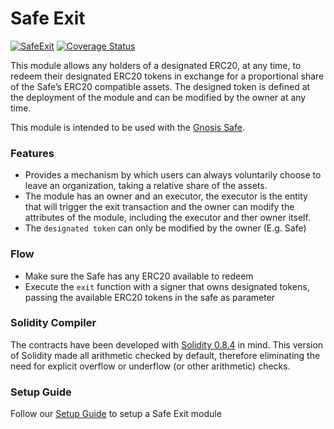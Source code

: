 # Safe Exit

[![SafeExit](https://github.com/gnosis/SafeExit/actions/workflows/ci.yml/badge.svg)](https://github.com/gnosis/SafeExit/actions/workflows/ci.yml)
[![Coverage Status](https://coveralls.io/repos/github/gnosis/SafeExit/badge.svg?branch=master)](https://coveralls.io/github/gnosis/SafeExit?branch=master)

This module allows any holders of a designated ERC20, at any time, to redeem their designated ERC20 tokens in exchange for a proportional share of the Safe’s ERC20 compatible assets. The designed token is defined at the deployment of the module and can be modified by the owner at any time.

This module is intended to be used with the [Gnosis Safe](https://github.com/gnosis/safe-contracts).

### Features

- Provides a mechanism by which users can always voluntarily choose to leave an organization, taking a relative share of the assets.
- The module has an owner and an executor, the executor is the entity that will trigger the exit transaction and the owner can modify the attributes of the module, including the executor and ther owner itself.
- The `designated token` can only be modified by the owner (E.g. Safe)

### Flow

- Make sure the Safe has any ERC20 available to redeem
- Execute the `exit` function with a signer that owns designated tokens, passing the available ERC20 tokens in the safe as parameter

### Solidity Compiler

The contracts have been developed with [Solidity 0.8.4](https://github.com/ethereum/solidity/releases/tag/v0.8.4) in mind. This version of Solidity made all arithmetic checked by default, therefore eliminating the need for explicit overflow or underflow (or other arithmetic) checks.

### Setup Guide

Follow our [Setup Guide](./docs/setup_guide.md) to setup a Safe Exit module

